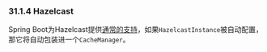 ### 31.1.4 Hazelcast

Spring Boot为Hazelcast提供[通常的支持](https://docs.spring.io/spring-boot/docs/2.0.0.RELEASE/reference/htmlsingle/#boot-features-hazelcast)，如果`HazelcastInstance`被自动配置，那它将自动包装进一个`CacheManager`。
